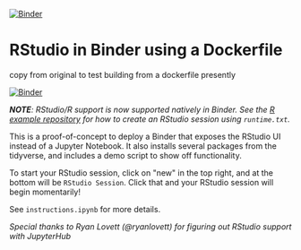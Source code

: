 
[![Binder](http://mybinder.org/badge.svg)](http://mybinder.org/v2/gh/fomightez/dockerfile-rstudio/master)

# RStudio in Binder using a Dockerfile
copy from original to test building from a dockerfile presently

[![Binder](http://mybinder.org/badge.svg)](http://mybinder.org/v2/gh/fomightez/dockerfile-rstudio/master)

***NOTE**: RStudio/R support is now supported natively in Binder. See the
[R example repository](https://github.com/binder-examples/r) for how to
create an RStudio session using `runtime.txt`.*

This is a proof-of-concept to deploy a Binder that exposes the
RStudio UI instead of a Jupyter Notebook. It also installs
several packages from the tidyverse, and includes a demo
script to show off functionality.

To start your RStudio session, click on "new" in the top right,
and at the bottom will be `RStudio Session`.
Click that and your RStudio session will begin momentarily!

See `instructions.ipynb` for more details.

*Special thanks to Ryan Lovett (@ryanlovett) for figuring out
RStudio support with JupyterHub*
